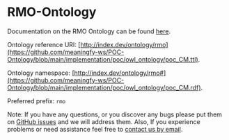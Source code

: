 # RMO-Ontology
Documentation on the RMO Ontology can be found [here](https://meaningfy-ws.github.io/POC-Ontology/).

Ontology reference URI:  [http://index.dev/ontology/rmo](https://github.com/meaningfy-ws/POC-Ontology/blob/main/implementation/poc/owl_ontology/poc_CM.ttl).

Ontology namespace: [http://index.dev/ontology/rmo#](https://github.com/meaningfy-ws/POC-Ontology/blob/main/implementation/poc/owl_ontology/poc_CM.rdf).

Preferred prefix: `rmo`

Note: If you have any questions, or you discover any bugs please put them on [GitHub issues](https://github.com/meaningfy-ws/POC-Ontology/issues) and we will address them.
Also, If you experience problems or need assistance feel free to [contact us by email](mailto:hi@meaningfy.ws).
